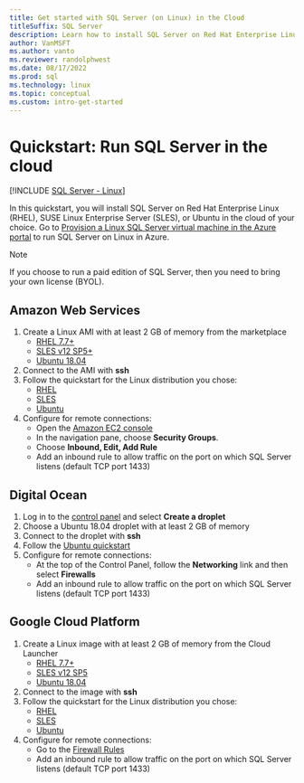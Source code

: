```yaml
---
title: Get started with SQL Server (on Linux) in the Cloud
titleSuffix: SQL Server
description: Learn how to install SQL Server on Red Hat Enterprise Linux (RHEL), SUSE Linux Enterprise Server (SLES), or Ubuntu in the cloud of your choice.
author: VanMSFT
ms.author: vanto
ms.reviewer: randolphwest
ms.date: 08/17/2022
ms.prod: sql
ms.technology: linux
ms.topic: conceptual
ms.custom: intro-get-started
---
```

# Quickstart: Run SQL Server in the cloud

[!INCLUDE [SQL Server - Linux](../includes/applies-to-version/sql-linux.md)]

In this quickstart, you will install SQL Server on Red Hat Enterprise Linux (RHEL), SUSE Linux Enterprise Server (SLES), or Ubuntu in the cloud of your choice. Go to [Provision a Linux SQL Server virtual machine in the Azure portal](/azure/azure-sql/virtual-machines/linux/sql-vm-create-portal-quickstart?toc=%252fsql%252ftoc%252ftoc.json) to run SQL Server on Linux in Azure.

> [!NOTE]  
> If you choose to run a paid edition of SQL Server, then you need to bring your own license (BYOL).

## Amazon Web Services

1. Create a Linux AMI with at least 2 GB of memory from the marketplace
   - [RHEL 7.7+](https://aws.amazon.com/marketplace/pp/prodview-ubouaa3jksbmc)
   - [SLES v12 SP5+](https://aws.amazon.com/marketplace/pp/prodview-cx42luwzj5s6s)
   - [Ubuntu 18.04](https://aws.amazon.com/marketplace/pp/prodview-pkjqrkcfgcaog)
1. Connect to the AMI with **ssh**
1. Follow the quickstart for the Linux distribution you chose:
   - [RHEL](quickstart-install-connect-red-hat.md)
   - [SLES](quickstart-install-connect-suse.md)
   - [Ubuntu](quickstart-install-connect-ubuntu.md)
1. Configure for remote connections:
   - Open the [Amazon EC2 console]( https://console.aws.amazon.com/ec2/)
   - In the navigation pane, choose **Security Groups**.
   - Choose **Inbound, Edit, Add Rule**
   - Add an inbound rule to allow traffic on the port on which SQL Server listens (default TCP port 1433)

## Digital Ocean

1. Log in to the [control panel](https://cloud.digitalocean.com/login) and select **Create a droplet**
1. Choose a Ubuntu 18.04 droplet with at least 2 GB of memory
1. Connect to the droplet with **ssh**
1. Follow the [Ubuntu quickstart](quickstart-install-connect-ubuntu.md)
1. Configure for remote connections:
   - At the top of the Control Panel, follow the **Networking** link and then select **Firewalls**
   - Add an inbound rule to allow traffic on the port on which SQL Server listens (default TCP port 1433)

## Google Cloud Platform

1. Create a Linux image with at least 2 GB of memory from the Cloud Launcher
   - [RHEL 7.7+](https://console.cloud.google.com/marketplace/details/rhel-cloud/rhel-7)
   - [SLES v12 SP5](https://console.cloud.google.com/marketplace/details/suse-cloud/sles-12)
   - [Ubuntu 18.04](https://console.cloud.google.com/marketplace/details/ubuntu-os-cloud/ubuntu-bionic)
1. Connect to the image with **ssh**
1. Follow the quickstart for the Linux distribution you chose:
   - [RHEL](quickstart-install-connect-red-hat.md)
   - [SLES](quickstart-install-connect-suse.md)
   - [Ubuntu](quickstart-install-connect-ubuntu.md)
1. Configure for remote connections:
   - Go to the [Firewall Rules](https://console.cloud.google.com/networking/firewalls)
   - Add an inbound rule to allow traffic on the port on which SQL Server listens (default TCP port 1433)
